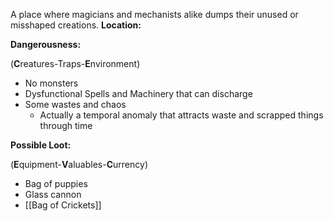 A place where magicians and mechanists alike dumps their unused or misshaped creations.
**Location:**

**Dangerousness:**

(**C**reatures-Traps-**E**nvironment)

-   No monsters
-   Dysfunctional Spells and Machinery that can discharge
-   Some wastes and chaos
    -   Actually a temporal anomaly that attracts waste and scrapped things through time

**Possible Loot:**

(**E**quipment-**V**aluables-**C**urrency)

-   Bag of puppies
-   Glass cannon
- [[Bag of Crickets]]
